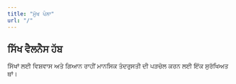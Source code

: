 ```yaml
---
title: "ਮੁੱਖ ਪੰਨਾ"
url: "/"
---
```


## ਸਿੱਖ ਵੈਲਨੈਸ ਹੱਬ

ਸਿੱਖਾਂ ਲਈ ਵਿਸ਼ਵਾਸ ਅਤੇ ਗਿਆਨ ਰਾਹੀਂ ਮਾਨਸਿਕ ਤੰਦਰੁਸਤੀ ਦੀ ਪੜਚੋਲ ਕਰਨ ਲਈ ਇੱਕ ਸੁਰੱਖਿਅਤ ਥਾਂ।
